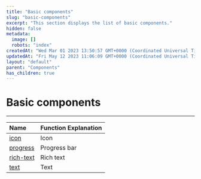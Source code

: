 ```yaml
---
title: "Basic components"
slug: "basic-components"
excerpt: "This section displays the list of basic components."
hidden: false
metadata: 
  image: []
  robots: "index"
createdAt: "Wed Mar 01 2023 13:50:57 GMT+0000 (Coordinated Universal Time)"
updatedAt: "Fri May 12 2023 11:06:09 GMT+0000 (Coordinated Universal Time)"
layout: "default"
parent: "Components"
has_children: true
---
```

# Basic components 
*** 
| Name                       | Function Explanation |
| :------------------------- | :------------------- |
| [icon](doc:icon)           | Icon                 |
| [progress](doc:progress)   | Progress bar         |
| [rich-text](doc:rich-text) | Rich text            |
| [text](doc:text)           | Text                 |
